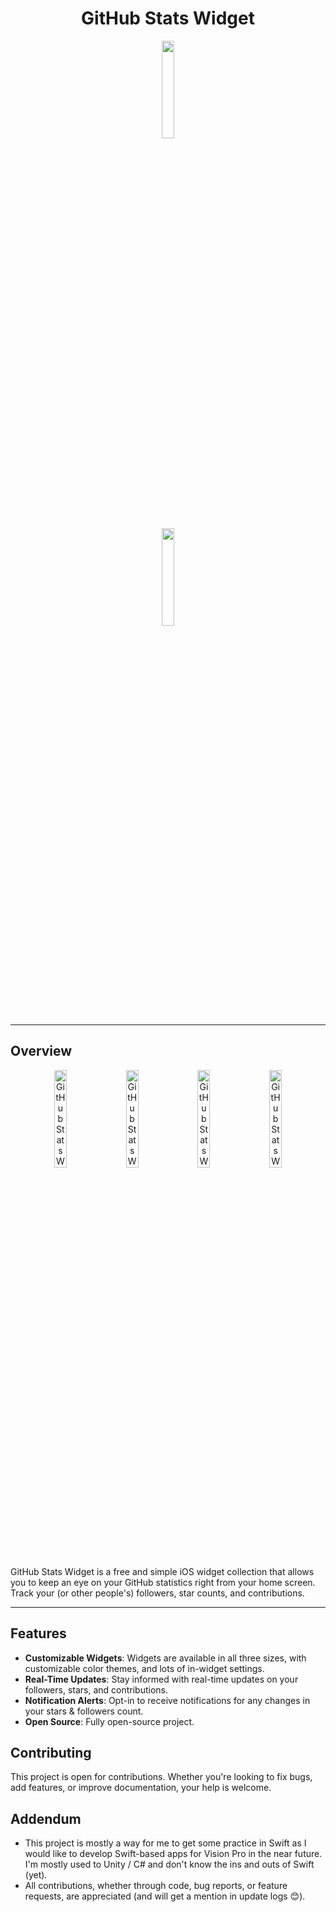 <h1 align="center">GitHub Stats Widget</h1>

<div align="center">
    <a href="https://apps.apple.com/app/6477889134">
        <img src="https://github.com/mapluisch/GitHub-Stats-Widget-for-iOS/assets/31780571/a6bee210-b3e6-4bda-bc3f-2bb4127f608c" width="20%" height="20%">
    </a>
</div>
<div align="center">
    <a href="https://apps.apple.com/app/6477889134">
        <img src="https://upload.wikimedia.org/wikipedia/commons/3/3c/Download_on_the_App_Store_Badge.svg" width="20%" height="20%">
    </a>
</div>

<hr>

## Overview

<p align="center">
  <img src="https://github.com/mapluisch/GitHub-Stats-Widget-for-iOS/assets/31780571/3e48c5f5-e4ac-4ad5-98f0-e77cbaad63b9" alt="GitHub Stats Widget Screenshot 1" style="width: 20%; margin-right: 10px;">
  <img src="https://github.com/mapluisch/GitHub-Stats-Widget-for-iOS/assets/31780571/d0b83bd0-115f-4422-b9c3-f8d7a1fbb295" alt="GitHub Stats Widget Screenshot 2" style="width: 20%; margin-right: 10px;">
  <img src="https://github.com/mapluisch/GitHub-Stats-Widget-for-iOS/assets/31780571/c4e11519-1158-405c-beb4-a1df0ef14319" alt="GitHub Stats Widget Screenshot 3" style="width: 20%; margin-right: 10px;">
  <img src="https://github.com/mapluisch/GitHub-Stats-Widget-for-iOS/assets/31780571/a5e1159c-864c-475a-8475-a05485e57f6c" alt="GitHub Stats Widget Screenshot 4" style="width: 20%;">
</p>

GitHub Stats Widget is a free and simple iOS widget collection that allows you to keep an eye on your GitHub statistics right from your home screen. Track your (or other people's) followers, star counts, and contributions.

<hr>

## Features

- **Customizable Widgets**: Widgets are available in all three sizes, with customizable color themes, and lots of in-widget settings.
- **Real-Time Updates**: Stay informed with real-time updates on your followers, stars, and contributions.
- **Notification Alerts**: Opt-in to receive notifications for any changes in your stars & followers count.
- **Open Source**: Fully open-source project.

## Contributing

This project is open for contributions. Whether you're looking to fix bugs, add features, or improve documentation, your help is welcome.

## Addendum

- This project is mostly a way for me to get some practice in Swift as I would like to develop Swift-based apps for Vision Pro in the near future. I'm mostly used to Unity / C# and don't know the ins and outs of Swift (yet).
- All contributions, whether through code, bug reports, or feature requests, are appreciated (and will get a mention in update logs 😊).
